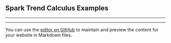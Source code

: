## Spark Trend Calculus Examples


---
---

You can use the [editor on GitHub](https://github.com/lamastex/spark-trend-calculus-examples/edit/gh-pages/index.md) to maintain and preview the content for your website in Markdown files.

